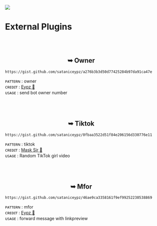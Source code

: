 <a><img src='https://i.imgur.com/LyHic3i.gif'/></a>
# External Plugins 

<br><br>
<h2 align="center">  ➥ Owner </h1>


```
https://gist.github.com/sataniceypz/a276b3b3d50d77425284b97da91ca47e
```
ᴩᴀᴛᴛᴇʀɴ : owner <br/>
ᴄʀᴇᴅɪᴛ : <a href="https://www.github.com/sataniceypz">Eypz 🌟</a> <br />
ᴜꜱᴀɢᴇ :  send bot owner number <br />
<br />
<br />
<br />

<h2 align="center">  ➥  Tiktok</h1>


```
https://gist.github.com/sataniceypz/0fbaa3522d51f84e206156d330776e11
```
ᴩᴀᴛᴛᴇʀɴ : tiktok <br/>
ᴄʀᴇᴅɪᴛ : <a href="https://www.github.com/Mask-sir">Mask Sir 🌟</a> <br />
ᴜꜱᴀɢᴇ : Random TikTok girl video <br />
<br />
<br />
<br />

<h2 align="center">  ➥  Mfor</h1>


```
https://gist.github.com/sataniceypz/46ae9ca3358161f9ef99252230538869
```
ᴩᴀᴛᴛᴇʀɴ : mfor <br/>
ᴄʀᴇᴅɪᴛ : <a href="https://www.github.com/sataniceypz">Eypz 🌟</a> <br />
ᴜꜱᴀɢᴇ : forward message with linkpreview <br />
<br />
<br />
<br />
